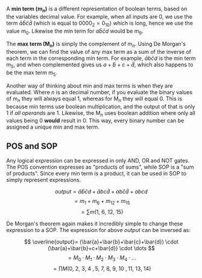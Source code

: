 A **min term (m$_n$)** is a different representation of boolean terms, based on the variables decimal value. For example, when all inputs are 0, we use the term $\bar{a}\bar{b}\bar{c}\bar{d}$ (which is equal to $0000_{2} = 0_{10}$) which is long, hence we use the value m$_0$. Likewise the min term for $a\bar{b}\bar{c}d$ would be m$_9$.

The **max term (M$_n$)** is simply the complement of m$_n$. Using De Morgan's theorem, we can find the value of any max term as a sum of the inverse of each term in the corresponding min term. For example, $\bar{a}b\bar{c}d$ is the min term m$_5$, and when complemented gives us $a + \bar{b} + c + \bar{d}$, which also happens to be the max term m$_5$.

Another way of thinking about min and max terms is when they are evaluated. Where $n$ is an decimal number, if you evaluate the binary values of m$_n$ they will always equal 1, whereas for M$_n$ they will equal 0. This is because min terms use boolean multiplication, and the output of that is only 1 if *all operands* are 1. Likewise, the M$_n$ uses boolean addition where only all values being 0 **would** result in 0. This way, every binary number can be assigned a unique min and max term.

## POS and SOP

Any logical expression can be expressed in only AND, OR and NOT gates. The POS convention expresses as "products of sums", while SOP is a "sum of products". Since every min term is a product, it can be used in SOP to simply represent expressions.

$$ output = \bar{a}\bar{b}\bar{c}d + \bar{a} b c \bar{d} + ab \bar{c} \bar{d} + abcd $$
$$ = m_{1}+m_{6}+m_{12}+m_{15} $$
$$ = \sum{m(1, \ 6,\ 12,\ 15)} $$

De Morgan's theorem again makes it incredibly simple to change these expression to a SOP. The expression for above $output$ can be inversed as:

$$ \overline{output}= (\bar{a}+\bar{b}+\bar{c}+\bar{d}) \cdot (\bar{a}+\bar{b}+c+\bar{d}) \cdot \dots $$
$$= M_{0} \cdot M_{1} \cdot M_{2}\cdot M_{3}\cdot M_{4} \cdot \dots $$
$$ = \prod{M({0} ,\ {2} ,\ {3} ,\ {4} \ , {5} ,\ {7} ,\ {8} ,\ {9} ,\ {10} \ , {11} ,\ {13} ,\ {14} )} $$

